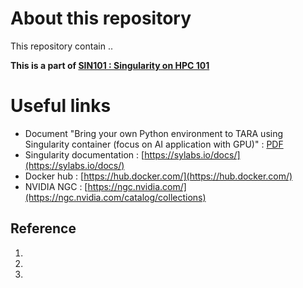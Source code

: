 # About this repository  

This repository contain ..  

**This is a part of [SIN101 : Singularity on HPC 101](mooc.learn.in.th)**  


# Useful links
- Document "Bring your own Python environment to TARA using Singularity container (focus on AI application with GPU)" : [PDF](https://drive.google.com/file/d/12KzywNQe2lpTacXCWPIeudlvGoFKrpBi/view)  
- Singularity documentation : [https://sylabs.io/docs/](https://sylabs.io/docs/)  
- Docker hub : [https://hub.docker.com/](https://hub.docker.com/)
- NVIDIA NGC : [https://ngc.nvidia.com/](https://ngc.nvidia.com/catalog/collections)  
  
  
## Reference
1. 
2.
3.
